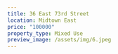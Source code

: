 ```yaml
---
title: 36 East 73rd Street
location: Midtown East
price: "100000"
property_type: Mixed Use
preview_image: /assets/img/6.jpeg
---
```

